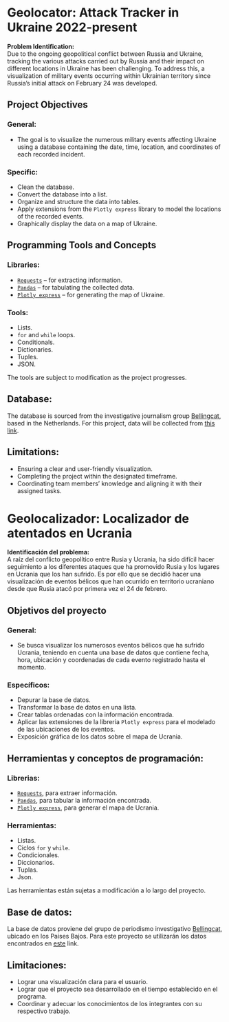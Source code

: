# Geolocator: Attack Tracker in Ukraine  2022-present

**Problem Identification:**  
Due to the ongoing geopolitical conflict between Russia and Ukraine, tracking the various attacks carried out by Russia and their impact on different locations in Ukraine has been challenging. To address this, a visualization of military events occurring within Ukrainian territory since Russia’s initial attack on February 24 was developed.  

## Project Objectives  

### General:  
- The goal is to visualize the numerous military events affecting Ukraine using a database containing the date, time, location, and coordinates of each recorded incident.  

### Specific:  
- Clean the database. 
- Convert the database into a list.  
- Organize and structure the data into tables.  
- Apply extensions from the `Plotly express` library to model the locations of the recorded events.  
- Graphically display the data on a map of Ukraine.  

## Programming Tools and Concepts  

### Libraries:  
- [`Requests`](https://docs.python-requests.org/en/latest/) – for extracting information.  
- [`Pandas`](https://pandas.pydata.org/) – for tabulating the collected data.  
- [`Plotly express`](https://plotly.com/python/plotly-express/) – for generating the map of Ukraine.  

### Tools:  
- Lists.  
- `for` and `while` loops.  
- Conditionals.  
- Dictionaries.  
- Tuples.  
- JSON.  

The tools are subject to modification as the project progresses.  

## Database:  
The database is sourced from the investigative journalism group [Bellingcat](https://en.wikipedia.org/wiki/Bellingcat), based in the Netherlands. For this project, data will be collected from [this link](https://ukraine.bellingcat.com/ukraine-server/api/ukraine/export_events/deeprows).  

## Limitations:  
- Ensuring a clear and user-friendly visualization.  
- Completing the project within the designated timeframe.  
- Coordinating team members’ knowledge and aligning it with their assigned tasks.

# Geolocalizador: Localizador de atentados en Ucrania

**Identificación del problema:**  
A raíz del conflicto geopolítico entre Rusia y Ucrania, ha sido
difícil hacer seguimiento a los diferentes ataques que ha promovido Rusia y los lugares en
Ucrania que los han sufrido. Es por ello que se decidió hacer una visualización de eventos
bélicos que han ocurrido en territorio ucraniano desde que Rusia atacó por primera vez el 24
de febrero.

## Objetivos del proyecto
### General: 
- Se busca visualizar los numerosos eventos bélicos que ha sufrido Ucrania, teniendo en
cuenta una base de datos que contiene fecha, hora, ubicación y coordenadas de cada
evento registrado hasta el momento.

### Específicos:
- Depurar la base de datos.
- Transformar la base de datos en una lista. 
- Crear tablas ordenadas con la información encontrada. 
- Aplicar las extensiones de la librería `Plotly express` para el modelado de las ubicaciones
de los eventos. 
- Exposición gráfica de los datos sobre el mapa de Ucrania.

## Herramientas y conceptos de programación:

### Librerias:
- [`Requests`](https://docs.python-requests.org/en/latest/), para extraer información.
- [`Pandas`](https://pandas.pydata.org/), para tabular la información encontrada.
- [`Plotly express`](https://plotly.com/python/plotly-express/), para generar el mapa de Ucrania.

### Herramientas:
- Listas.
- Ciclos `for` y `while`.
- Condicionales.
- Diccionarios.
- Tuplas.
- Json.

Las herramientas están sujetas a modificación a lo largo del proyecto.

## Base de datos: 
La base de datos proviene del grupo de periodismo investigativo [Bellingcat](https://en.wikipedia.org/wiki/Bellingcat), ubicado en los Paises Bajos. 
Para este proyecto se utilizarán los datos encontrados en [este](https://ukraine.bellingcat.com/ukraine-server/api/ukraine/export_events/deeprows) link.

## Limitaciones:
- Lograr una visualización clara para el usuario. 
- Lograr que el proyecto sea desarrollado en el tiempo establecido en el programa.
- Coordinar y adecuar los conocimientos de los integrantes con su respectivo trabajo. 

